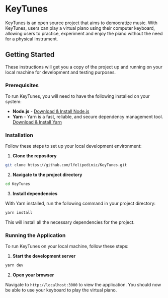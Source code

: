 # KeyTunes

KeyTunes is an open source project that aims to democratize music. With KeyTunes, users can play a virtual piano using their computer keyboard, allowing users to practice, experiment and enjoy the piano without the need for a physical instrument.

## Getting Started

These instructions will get you a copy of the project up and running on your local machine for development and testing purposes.

### Prerequisites

To run KeyTunes, you will need to have the following installed on your system:

- **Node.js** - [Download & Install Node.js](https://nodejs.org/en/download/)
- **Yarn** - Yarn is a fast, reliable, and secure dependency management tool. [Download & Install Yarn](https://yarnpkg.com/getting-started/install)

### Installation

Follow these steps to set up your local development environment:

1. **Clone the repository**

```sh
git clone https://github.com/lfelipediniz/KeyTunes.git
```

2. **Navigate to the project directory**

```sh
cd KeyTunes
```

3. **Install dependencies**

With Yarn installed, run the following command in your project directory:

```sh
yarn install
```

This will install all the necessary dependencies for the project.

### Running the Application

To run KeyTunes on your local machine, follow these steps:

1. **Start the development server**

```sh
yarn dev
```

2. **Open your browser**

Navigate to `http://localhost:3000` to view the application. You should now be able to use your keyboard to play the virtual piano.
